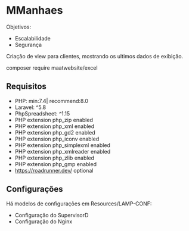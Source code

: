 # MManhaes
Objetivos:
* Escalabilidade
* Segurança 

Criação de view para clientes, mostrando os ultimos dados de exibição.



composer require maatwebsite/excel

## Requisitos

* PHP: min:7.4| recommend:8.0
* Laravel: ^5.8
* PhpSpreadsheet: ^1.15
* PHP extension php_zip enabled
* PHP extension php_xml enabled
* PHP extension php_gd2 enabled
* PHP extension php_iconv enabled
* PHP extension php_simplexml enabled
* PHP extension php_xmlreader enabled
* PHP extension php_zlib enabled
* PHP extension php_gmp enabled
* https://roadrunner.dev/ optional

## Configurações
Há modelos de configurações em Resources/LAMP-CONF:

* Configuração do SupervisorD
* Configuração do Nginx
